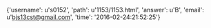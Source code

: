 {'username': u's0152', 'path': u'1153/1153.html', 'answer': u'B', 'email': u'bjs13cst@gmail.com', 'time': '2016-02-24:21:52:25'}